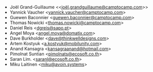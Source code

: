 - Joël Grand-Guillaume \<<joël.grandguillaume@camptocamp.com>\>
- Yannick Vaucher \<<yannick.vaucher@camptocamp.com>\>
- Guewen Baconnier \<<guewen.baconnier@camptocamp.com>\>
- Thomas Nowicki \<<thomas.nowicki@camptocamp.com>\>
- Daniel Reis \<<dgreis@sapo.pt>\>
- Angel Moya \<<angel.moya@domatix.com>\>
- Dave Burkholder \<<dave@thinkwelldesigns.com>\>
- Artem Kostyuk \<<a.kostyuk@mobilunity.com>\>
- Anand Kansagra \<<kansagraanand@hotmail.com>\>
- Pimolnat Suntian \<<pimolnats@ecosoft.co.th>\>
- Saran Lim. \<<saranl@ecosoft.co.th>\>
- Miku Laitinen \<<miku@avoin.systems>\>
